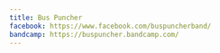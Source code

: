 ```yaml
---
title: Bus Puncher
facebook: https://www.facebook.com/buspuncherband/
bandcamp: https://buspuncher.bandcamp.com/
---
```

